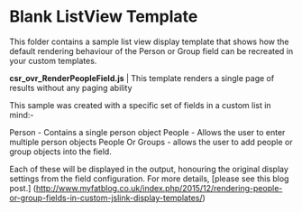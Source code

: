 Blank ListView Template
================

This folder contains a sample list view display template that shows how the default rendering behaviour of the Person or Group field can be recreated in your custom templates.

__csr_ovr_RenderPeopleField.js__             | This template renders a single page of results without any paging ability

This sample was created with a specific set of fields in a custom list in mind:-

Person - Contains a single person object
People - Allows the user to enter multiple person objects
People Or Groups - allows the user to add people or group objects into the field.

Each of these will be displayed in the output, honouring the original display settings from the field configuration. For more details, [please see this blog post.] (http://www.myfatblog.co.uk/index.php/2015/12/rendering-people-or-group-fields-in-custom-jslink-display-templates/)